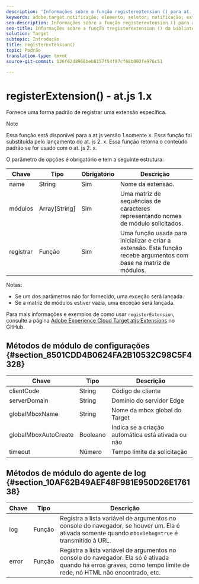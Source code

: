 ```yaml
---
description: 'Informações sobre a função registerextension () para at. js. '
keywords: adobe.target.notificação; elemento; seletor; notificação; extensão
seo-description: Informações sobre a função registerextension () para a biblioteca do Adobe Target no javascript.
seo-title: Informações sobre a função tregisterextension () da biblioteca do Adobe Target no javascript.
solution: Target
subtopic: Introdução
title: registerExtension()
topic: Padrão
translation-type: tm+mt
source-git-commit: 126f62d8966beb8157f54f87cf68b092fe976c51

---
```



# registerExtension() - at.js 1.x

Fornece uma forma padrão de registrar uma extensão específica.

>[!NOTE]
>
>Essa função está disponível para a at.js versão 1.somente *x*. Essa função foi substituída pelo lançamento do at. js 2. x. Essa função retorna o conteúdo padrão se for usado com o at. js 2. x.

O parâmetro de opções é obrigatório e tem a seguinte estrutura:

| Chave | Tipo | Obrigatório | Descrição |
|--- |--- |--- |--- |
| name | String | Sim | Nome da extensão. |
| módulos | Array[String] | Sim | Uma matriz de sequências de caracteres representando nomes de módulo solicitados. |
| registrar | Função | Sim | Uma função usada para inicializar e criar a extensão. Esta função recebe argumentos com base na matriz de módulos. |

Notas:

* Se um dos parâmetros não for fornecido, uma exceção será lançada.
* Se a matriz de módulos estiver vazia, uma exceção será lançada.

Para mais informações e exemplos de como usar `registerExtension`, consulte a página [Adobe Experience Cloud Target atjs Extensions](https://github.com/Adobe-Marketing-Cloud/target-atjs-extensions) no GitHub.

## Métodos de módulo de configurações {#section_8501CDD4B0624FA2B10532C98C5F4328}

| Chave | Tipo | Descrição |
|--- |--- |--- |
| clientCode | String | Código de cliente |
| serverDomain | String | Domínio do servidor Edge |
| globalMboxName | String | Nome da mbox global do Target |
| globalMboxAutoCreate | Booleano | Indica se a criação automática está ativada ou não |
| timeout | Número | Tempo limite da solicitação |

## Métodos de módulo do agente de log {#section_10AF62B49AEF48F981E950D26E176138}

| Chave | Tipo | Descrição |
|--- |--- |--- |
| log | Função | Registra a lista variável de argumentos no console do navegador, se houver um. Ela é ativada somente quando `mboxDebug=true` é transmitido à URL. |
| error | Função | Registra a lista variável de argumentos no console do navegador. Ela só é ativada quando há erros graves, como tempo limite de rede, nó HTML não encontrado, etc. |

